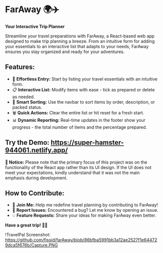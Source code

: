 # FarAway 🌍✈️

**Your Interactive Trip Planner**

Streamline your travel preparations with FarAway, a React-based web app designed to make trip planning a breeze. From an intuitive form for adding your essentials to an interactive list that adapts to your needs, FarAway ensures you stay organized and ready for your adventures.

## Features:

- 📝 **Effortless Entry:** Start by listing your travel essentials with an intuitive form.
- 📋 **Interactive List:** Modify items with ease - tick as prepared or delete as needed.
- 🧭 **Smart Sorting:** Use the navbar to sort items by order, description, or packed status.
- 🗑️ **Quick Actions:** Clear the entire list or hit reset for a fresh start.
- 📊 **Dynamic Reporting:** Real-time updates in the footer show your progress - the total number of items and the percentage prepared.

## Try the Demo: https://super-hamster-944061.netlify.app/

**📣 Notice:**
Please note that the primary focus of this project was on the functionality of the React app rather than its UI design. If the UI does not meet your expectations, kindly understand that it was not the main emphasis during development.

## How to Contribute:

- 🌟 **Join Me:** Help me redefine travel planning by contributing to FarAway!
- 🐞 **Report Issues:** Encountered a bug? Let me know by opening an issue.
- 💡 **Feature Requests:** Share your ideas for making FarAway even better.

**Have a great trip! 🚀🌟**

!TravelPal Screenshot: https://github.com/fissid/farAway/blob/86bfba5991bb3a12ae2527f1e644729dca5f676b/Capture.PNG
